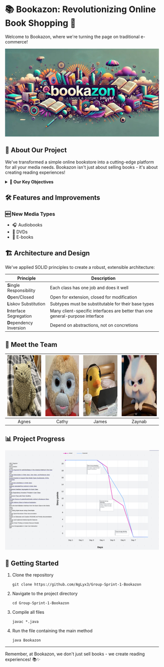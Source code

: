 # 📚 Bookazon: Revolutionizing Online Book Shopping 🚀

Welcome to Bookazon, where we're turning the page on traditional e-commerce!

 <img src="https://github.com/AgLyx3/Group-Sprint-1-Bookazon/blob/16-create-an-elaborate-and-creative-readmemd-priority/images/Bookazon.jpg"  width=1000/>


## 🌟 About Our Project

We've transformed a simple online bookstore into a cutting-edge platform for all your media needs. Bookazon isn't just about selling books - it's about creating reading experiences!

<details>
<summary><strong>🎯 Our Key Objectives</strong></summary>

- 🏗️ Redesign with SOLID principles
- 🧹 Refactor code smells
- 📈 Enhance readability and maintainability
- 🔄 Apply Agile Scrum methodologies
- 🤝 Master collaborative development with Git and GitHub
</details>

## 🛠️ Features and Improvements

### 🆕 New Media Types
- 🎧 Audiobooks
- 📀 DVDs
- 📱 E-books

## 🏗️ Architecture and Design

We've applied SOLID principles to create a robust, extensible architecture:

| Principle | Description |
|-----------|-------------|
| **S**ingle Responsibility | Each class has one job and does it well |
| **O**pen/Closed | Open for extension, closed for modification |
| **L**iskov Substitution | Subtypes must be substitutable for their base types |
| **I**nterface Segregation | Many client-specific interfaces are better than one general-purpose interface |
| **D**ependency Inversion | Depend on abstractions, not on concretions |

## 👥 Meet the Team

| <img src="https://github.com/AgLyx3/Group-Sprint-1-Bookazon/blob/16-create-an-elaborate-and-creative-readmemd-priority/images/Agnes.jpg" width="200" height="200" alt="Agnes"> |<img src="https://github.com/AgLyx3/Group-Sprint-1-Bookazon/blob/16-create-an-elaborate-and-creative-readmemd-priority/images/Cathy.jpg" width="200" height="200" alt="Cathy"> | <img src="https://github.com/AgLyx3/Group-Sprint-1-Bookazon/blob/16-create-an-elaborate-and-creative-readmemd-priority/images/James.jpg" width="200" height="200" alt="James"> | <img src="https://github.com/AgLyx3/Group-Sprint-1-Bookazon/blob/16-create-an-elaborate-and-creative-readmemd-priority/images/Zaynab.jpg" width="200" height="200" alt="Zaynab"> |
|:---:|:---:|:---:|:---:|
| Agnes | Cathy | James | Zaynab |

## 📊 Project Progress
<img src="https://github.com/AgLyx3/Group-Sprint-1-Bookazon/blob/16-create-an-elaborate-and-creative-readmemd-priority/images/burndown_chart.png" alt="Burndown Chart" width="800"/>

## 🚀 Getting Started

1. Clone the repository
   ```
   git clone https://github.com/AgLyx3/Group-Sprint-1-Bookazon
   ```
2. Navigate to the project directory
   ```
   cd Group-Sprint-1-Bookazon
   ```
3. Compile all files
   ```
   javac *.java
   ```
4. Run the file containing the main method
   ```
   java Bookazon
   ```

---

Remember, at Bookazon, we don't just sell books - we create reading experiences! 📚✨
